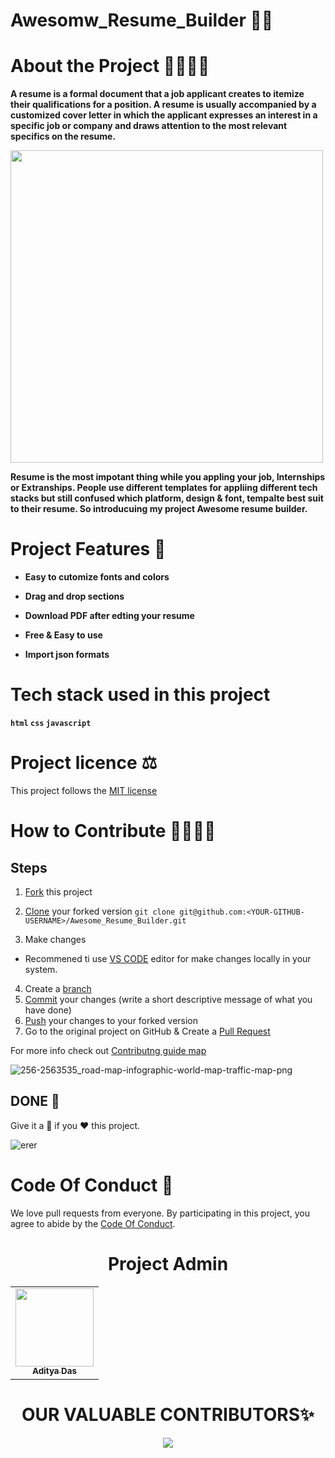 # Awesomw_Resume_Builder 📜📑

# About the Project 👩‍💻👨‍💻

<b>A resume is a formal document that a job applicant creates to itemize their qualifications for a position. A resume is usually accompanied by a customized cover letter in which the applicant expresses an interest in a specific job or company and draws attention to the most relevant specifics on the resume.</b>

<img src="https://user-images.githubusercontent.com/58718316/236371697-f89203d0-88e3-4918-8ac2-bd9e0e075007.gif" length=500 width=500>


<b> Resume is the most impotant thing while you appling your job, Internships or Extranships. People use different templates for appliing different tech stacks but still confused which platform, design & font, tempalte best suit to their resume. So introducuing my project Awesome resume builder. </b>


# Project Features 🎯

- <b> Easy to cutomize fonts and colors </b>

- <b> Drag and drop sections </b>

- <b> Download PDF after edting your resume </b>

- <b> Free & Easy to use </b>

- <b> Import json formats </b>

# Tech stack used in this project

<b> `html` </b>
<b> `css` </b>
<b> `javascript` </b>

# Project licence ⚖

 This project follows the [MIT license](https://github.com/ADITYADAS1999/Awesome_Resume_Builder/blob/main/LICENSE)

# How to Contribute 🤷‍♀️🤷‍♂️

## Steps

1. [Fork](https://github.com/ADITYADAS1999/Awesome_Resume_Builder/fork) this project


2. [Clone](https://help.github.com/articles/fork-a-repo/#step-2-create-a-local-clone-of-your-fork) your forked version `git clone git@github.com:<YOUR-GITHUB-USERNAME>/Awesome_Resume_Builder.git`


3. Make changes

  - Recommened ti use [VS CODE](https://code.visualstudio.com/download) editor for make changes locally in your system.

4. Create a [branch](https://docs.github.com/en/pull-requests/collaborating-with-pull-requests/proposing-changes-to-your-work-with-pull-requests/about-branches#working-with-branches)
5. [Commit](https://help.github.com/articles/adding-a-file-to-a-repository-using-the-command-line/) your changes (write a short descriptive message of what you have done)
6. [Push](https://help.github.com/articles/pushing-to-a-remote/) your changes to your forked version
7. Go to the original project on GitHub & Create a [Pull Request](https://help.github.com/articles/about-pull-requests/)


For more info check out [Contributng guide map](https://github.com/ADITYADAS1999/Awesome_Resume_Builder/blob/main/Contribution.md)

![256-2563535_road-map-infographic-world-map-traffic-map-png](https://user-images.githubusercontent.com/58718316/236216717-00796f6e-f104-475c-838b-73c833b4db56.png)


## DONE 🥳

Give it a 🌟 if you ❤ this project.

![erer](https://user-images.githubusercontent.com/58718316/236212332-5a52045c-09a8-418d-87e3-eff7492236d0.PNG)


# Code Of Conduct 📜

We love pull requests from everyone. By participating in this project, you
agree to abide by the [Code Of Conduct](https://github.com/ADITYADAS1999/Awesome_Resume_Builder/blob/main/Code%20of%20Conduct.md).




 <h1 align=center> Project Admin</h1>
<p align="center">
<table align="center">
  <tbody><tr>
     <td align="center"><a href="https://github.com/ADITYADAS1999"><img alt="" src="https://avatars.githubusercontent.com/ADITYADAS1999" width="125px;"><br><sub><b> Aditya Das </b></sub></a><br></td> </a></td>



</tbody></table>

<h1 align=center> OUR VALUABLE CONTRIBUTORS✨ </h1>
<p align="center">
  
<a href="https://github.com/ADITYADAS1999/Awesome_Resume_Builder/graphs/contributors">
  <img src="https://contrib.rocks/image?repo=Awesome_Resume_Builder" />
</a>
</p>
